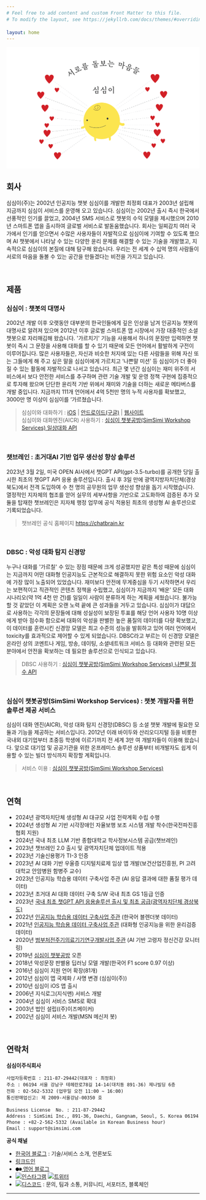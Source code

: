 ```yaml
---
# Feel free to add content and custom Front Matter to this file.
# To modify the layout, see https://jekyllrb.com/docs/themes/#overriding-theme-defaults

layout: home
---
```

<img src="/images/mindscaringeachother.png"  width="600">

## **회사**

심심이(주)는 2002년 인공지능 챗봇 심심이를 개발한 최정회 대표가 2003년 설립해 지금까지 심심이 서비스를 운영해 오고 있습니다. 심심이는 2002년 출시 즉시 한국에서 선풍적인 인기를 끌었고, 2004년 SMS 서비스로 챗봇의 수익 모델을 제시했으며 2010년 스마트폰 앱을 출시하여 글로벌 서비스로 발돋움했습니다. 회사는 일찌감치 여러 국가에서 인기를 얻으면서 수많은 사용자들이 자발적으로 심심이에 기여할 수 있도록 했으며 AI 챗봇에서 나타날 수 있는 다양한 윤리 문제를 해결할 수 있는 기술을 개발했고, 지속적으로 심심이의 본질에 대해 탐구해 왔습니다. 우리는 전 세계 수 십억 명의 사람들이 서로의 마음을 돌볼 수 있는 공간을 만들겠다는 비전을 가지고 있습니다.  

<span style="color:white">.</span>

## **제품**

### **심심이** : 챗봇의 대명사

2002년 개발 이후 오랫동안 대부분의 한국인들에게 깊은 인상을 남겨 인공지능 챗봇의 대명사로 알려져 있으며 2012년 이후 글로벌 스마트폰 앱 시장에서 가장 대중적인 소셜챗봇으로 자리매김해 왔습니다. '가르치기' 기능을 사용해서 하나의 문장만 입력하면 챗봇이 즉시 그 문장을 사용해 대화를 할 수 있기 때문에 모든 언어에서 활발하게 구전이 이루어집니다. 많은 사용자들은, 자신과 비슷한 처지에 있는 다른 사람들을 위해 자신 또는 그들에게 해 주고 싶은 말을 심심이에게 가르치고 ‘나쁜말 미션’ 등 심심이가 더 좋아질 수 있는 활동에 자발적으로 나서고 있습니다. 최근 몇 년간 심심이는 재미 위주의 서비스에서 보다 안전한 서비스를 추구하며 관련 기술 개발 및 운영 정책 구현에 집중적으로 투자해 왔으며 단단한 윤리적 기반 위에서 재미와 기술을 더하는 새로운 메타버스를 개발 중입니다. 지금까지 111개 언어에서 4억 5천만 명의 누적 사용자를 확보했고, 3000만 명 이상이 심심이를 ‘가르쳤습니다.
> 심심이와 대화하기 :  [iOS](https://apps.apple.com/app/simsimi/id375239755) | [안드로이드(구글)](https://play.google.com/store/apps/details?id=com.ismaker.android.simsimi) | [웹사이트](http://www.simsimi.com)  
> 심심이와 대화엔진(AICR) 사용하기 :  [심심이 챗봇공방(SimSimi Workshop Services) 일상대화 API](https://workshop.simsimi.com/document#%EC%9D%BC%EC%83%81%EB%8C%80%ED%99%94%20API)
  
<span style="color:white">.</span>
### **챗브레인** : 초거대AI 기반 업무 생산성 향상 솔루션

2023년 3월 2일, 미국 OPEN AI사에서 챗GPT API(gpt-3.5-turbo)를 공개한 당일 출시한 최초의 챗GPT API 응용 솔루션입니다. 출시 후 3일 만에 광역지방자치단체(경상북도)에서 전격 도입하여 수 천 명의 공무원의 업무 생산성 향상을 돕기 시작했습니다. 열정적인 지자체의 협조를 얻어 실무의 세부사항을 기반으로 고도화하여 검증된 추가 모듈을 탑재한 챗브레인은 지자체 행정 업무에 공식 적용된 최초의 생성형 AI 솔루션으로 기록되었습니다.
> 챗브레인 공식 홈페이지 https://chatbrain.kr

  
<span style="color:white">.</span>
### **DBSC** : 악성 대화 탐지 신경망

누구나 대화를 '가르칠' 수 있는 장점 때문에 크게 성공했지만 같은 특성 때문에 심심이는 지금까지 어떤 대화형 인공지능도 근본적으로 해결하지 못한 위험 요소인 악성 대화에 가장 많이 노출되어 있었습니다. 재미보다 안전에 무게중심을 두기 시작하면서 우리는 보편적이고 직관적인 콘텐츠 정책을 수립했고, 심심이가 지금까지 ‘배운’ 모든 대화 시나리오(약 1억 4천 만 건)를 일일이 사람이 분류하게 하는 계획을 세웠습니다. 불가능할 것 같았던 이 계획은 오랜 노력 끝에 큰 성과들을 거두고 있습니다. 심심이가 대답으로 사용하는 각각의 문장들에 대해 성실성이 보장된 투표를 해당 언어 사용자 10명 이상에게 받아 점수화 함으로써 대화의 악성을 판별한 높은 품질의 데이터를 다량 확보했고, 이 데이터를 훈련시킨 신경망 모델은 최고 수준의 성능을 발휘하고 있어 여러 언어에서 toxicity를 효과적으로 제어할 수 있게 되었습니다. DBSC라고 부르는 이 신경망 모델은 온라인 상의 코멘트나 게임, 방송, 데이팅, 소셜네트워크 서비스 등 대화와 관련된 모든 분야에서 안전을 확보하는 데 필요한 솔루션으로 인식되고 있습니다.
> DBSC 사용하기 :  [심심이 챗봇공방(SimSimi Workshop Services) 나쁜말 점수 API](https://workshop.simsimi.com/document#%EB%82%98%EC%81%9C%EB%A7%90%EC%A0%90%EC%88%98%20API)
  
<span style="color:white">.</span>
### **심심이 챗봇공방(SimSimi Workshop Services)** : 챗봇 개발자를 위한 솔루션 제공 서비스

심심이 대화 엔진(AICR), 악성 대화 탐지 신경망(DBSC) 등 소셜 챗봇 개발에 필요한 모듈과 기능을 제공하는 서비스입니다. 2012년 이래 바이두와 산리오디지털 등을 비롯한 국내외 대기업부터 초중등 학생에 이르기까지 전 세계 3만 여 개발자들이 이용해 왔습니다. 앞으로 대기업 및 공공기관을 위한 온프레미스 솔루션 상품부터 비개발자도 쉽게 이용할 수 있는 빌더 방식까지 확장할 계획입니다.
> 서비스 이용 : [심심이 챗봇공방(SimSimi Workshop Services)](https://workshop.simsimi.com)
  
<span style="color:white">.</span>
## **연혁**

- 2024년 광역자치단체 생성형 AI 대규모 사업 전략계획 수립 수행
- 2024년 생성형 AI 기반 시각장애인 자율보행 보조 시스템 개발 착수(한국전파진흥협회 지원)
- 2024년 국내 최초 LLM 기반 종합대학교 학사정보시스템 공급(챗브레인)
- 2023년 챗브레인 2.0 출시 및 광역자치단체 업데이트 적용
- 2023년 기술신용평가 TI-3 인증
- 2023년 AI 대화 기반 우울증 디지털치료제 임상 앱 개발(보건산업진흥원, PI 고려대학교 안암병원 함병주 교수)
- 2023년 인공지능 학습용 데이터 구축사업 주관 (AI 응답 결과에 대한 품질 평가 데이터)
- 2023년 초거대 AI 대화 데이터 구축 S/W 국내 최초 GS 1등급 인증
- 2023년 [국내 최초 챗GPT API 응용솔루션 출시 및 최초 공급(광역자치단체 경상북도)](https://news.mtn.co.kr/news-detail/2023031616384145021)
- 2022년 [인공지능 학습용 데이터 구축사업 주관](https://search.naver.com/search.naver?where=news&sm=tab_jum&query=%EC%8B%AC%EC%8B%AC%EC%9D%B4+%ED%95%9C%EA%B5%AD%EC%96%B4+%EB%B8%94%EB%A0%8C%EB%8D%94%EB%B4%87+%EB%8D%B0%EC%9D%B4%ED%84%B0) (한국어 블렌더봇 데이터)
- 2021년 [인공지능 학습용 데이터 구축사업 주관](https://search.naver.com/search.naver?where=news&sm=tab_tnw&query=%EC%8B%AC%EC%8B%AC%EC%9D%B4&sort=0&photo=0&field=0&pd=0&ds=&de=&mynews=0&office_type=0&office_section_code=0&news_office_checked=&related=1&docid=53510000084283&nso=so:r,p:all,a:all) (대화형 인공지능을 위한 윤리검증 데이터)
- 2020년 [범부처전주기의료기기연구개발사업 주관](https://www.bosa.co.kr/news/articleView.html?idxno=2136971) (AI 기반 고령자 정신건강 모니터링)
- 2019년 [심심이 챗봇공방](https://workshop.simsimi.com/) 오픈
- 2018년 악성문장 판별용 딥러닝 모델 개발(한국어 F1 score 0.97 이상)
- 2016년 심심이 지원 언어 확장(81개)
- 2012년 심심이 앱 국제화 / 사명 변경 (심심이(주))
- 2010년 심심이 iOS 앱 출시
- 2006년 지식로그(지식맨) 서비스 개발
- 2004년 심심이 서비스 SMS로 확대
- 2003년 법인 설립((주)이즈메이커)
- 2002년 심심이 서비스 개발(MSN 메신저 봇)
  
<span style="color:white">.</span>
## **연락처**

**심심이주식회사**  

    사업자등록번호 : 211-87-29442(대표자 : 최정회)  
    주소 : 06194 서울 강남구 테헤란로78길 14-14(대치동 891-36) 제나빌딩 6층  
    전화 : 02-562-5332 (업무일 오전 11:00 ~ 16:00)  
    통신판매업신고: 제 2009-서울강남-00350 호  

    Business License  No. : 211-87-29442  
    Address : SimSimi Inc., 891-36, Daechi, Gangnam, Seoul, S. Korea 06194  
    Phone : +82-2-562-5332 (Available in Korean Business hour)  
    Email : support@simsimi.com

**공식 채널**   
- [한국어 블로그](https://blog.naver.com/simsimi_kr) : 기술/서비스 소개, 언론보도
- [링크드인](https://www.linkedin.com/company/simsimi-inc)
- [<svg width="16" heigth="16" viewBox="0 0 1043.63 592.71" class="bj bk"><g data-name="Layer 2"><g data-name="Layer 1"><path d="M588.67 296.36c0 163.67-131.78 296.35-294.33 296.35S0 460 0 296.36 131.78 0 294.34 0s294.33 132.69 294.33 296.36M911.56 296.36c0 154.06-65.89 279-147.17 279s-147.17-124.94-147.17-279 65.88-279 147.16-279 147.17 124.9 147.17 279M1043.63 296.36c0 138-23.17 249.94-51.76 249.94s-51.75-111.91-51.75-249.94 23.17-249.94 51.75-249.94 51.76 111.9 51.76 249.94"></path></g></g></svg> 영어 블로그](https://medium.com/@simsimiofficial)
- [<img src="https://upload.wikimedia.org/wikipedia/commons/thumb/a/a5/Instagram_icon.png/2048px-Instagram_icon.png" width="16">인스타그램](https://www.instagram.com/hey_simsimi/) [<img src="https://upload.wikimedia.org/wikipedia/commons/thumb/4/4f/Twitter-logo.svg/2491px-Twitter-logo.svg.png" width="16">트위터](https://www.twitter.com/hey_simsimi)
- [<img src="https://upload.wikimedia.org/wikipedia/en/thumb/9/98/Discord_logo.svg/2880px-Discord_logo.svg.png" height="16">디스코드](https://discord.gg/Yw3NMFpA2D) : 문의, 팀과 소통, 커뮤니티, 서포터즈, 블록체인
****
